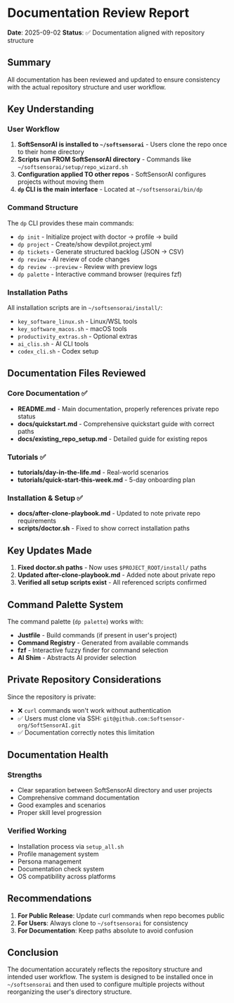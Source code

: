 # Documentation Review Report

**Date**: 2025-09-02 **Status**: ✅ Documentation aligned with repository structure

## Summary

All documentation has been reviewed and updated to ensure consistency with the actual repository
structure and user workflow.

## Key Understanding

### User Workflow

1. **SoftSensorAI is installed to `~/softsensorai`** - Users clone the repo once to their home directory
2. **Scripts run FROM SoftSensorAI directory** - Commands like `~/softsensorai/setup/repo_wizard.sh`
3. **Configuration applied TO other repos** - SoftSensorAI configures projects without moving them
4. **`dp` CLI is the main interface** - Located at `~/softsensorai/bin/dp`

### Command Structure

The `dp` CLI provides these main commands:

- `dp init` - Initialize project with doctor → profile → build
- `dp project` - Create/show devpilot.project.yml
- `dp tickets` - Generate structured backlog (JSON → CSV)
- `dp review` - AI review of code changes
- `dp review --preview` - Review with preview logs
- `dp palette` - Interactive command browser (requires fzf)

### Installation Paths

All installation scripts are in `~/softsensorai/install/`:

- `key_software_linux.sh` - Linux/WSL tools
- `key_software_macos.sh` - macOS tools
- `productivity_extras.sh` - Optional extras
- `ai_clis.sh` - AI CLI tools
- `codex_cli.sh` - Codex setup

## Documentation Files Reviewed

### Core Documentation ✅

- **README.md** - Main documentation, properly references private repo status
- **docs/quickstart.md** - Comprehensive quickstart guide with correct paths
- **docs/existing_repo_setup.md** - Detailed guide for existing repos

### Tutorials ✅

- **tutorials/day-in-the-life.md** - Real-world scenarios
- **tutorials/quick-start-this-week.md** - 5-day onboarding plan

### Installation & Setup ✅

- **docs/after-clone-playbook.md** - Updated to note private repo requirements
- **scripts/doctor.sh** - Fixed to show correct installation paths

## Key Updates Made

1. **Fixed doctor.sh paths** - Now uses `$PROJECT_ROOT/install/` paths
2. **Updated after-clone-playbook.md** - Added note about private repo
3. **Verified all setup scripts exist** - All referenced scripts confirmed

## Command Palette System

The command palette (`dp palette`) works with:

- **Justfile** - Build commands (if present in user's project)
- **Command Registry** - Generated from available commands
- **fzf** - Interactive fuzzy finder for command selection
- **AI Shim** - Abstracts AI provider selection

## Private Repository Considerations

Since the repository is private:

- ❌ `curl` commands won't work without authentication
- ✅ Users must clone via SSH: `git@github.com:Softsensor-org/SoftSensorAI.git`
- ✅ Documentation correctly notes this limitation

## Documentation Health

### Strengths

- Clear separation between SoftSensorAI directory and user projects
- Comprehensive command documentation
- Good examples and scenarios
- Proper skill level progression

### Verified Working

- Installation process via `setup_all.sh`
- Profile management system
- Persona management
- Documentation check system
- OS compatibility across platforms

## Recommendations

1. **For Public Release**: Update curl commands when repo becomes public
2. **For Users**: Always clone to `~/softsensorai` for consistency
3. **For Documentation**: Keep paths absolute to avoid confusion

## Conclusion

The documentation accurately reflects the repository structure and intended user workflow. The
system is designed to be installed once in `~/softsensorai` and then used to configure multiple projects
without reorganizing the user's directory structure.
